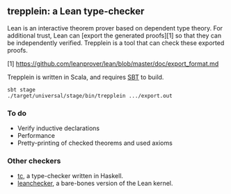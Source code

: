 ## trepplein: a Lean type-checker

Lean is an interactive theorem prover based on dependent type theory.  For
additional trust, Lean can [export the generated proofs][1] so that they can be
independently verified.  Trepplein is a tool that can check these exported proofs.

[1] https://github.com/leanprover/lean/blob/master/doc/export_format.md

Trepplein is written in Scala, and requires [SBT](http://www.scala-sbt.org/) to
build.
```
sbt stage
./target/universal/stage/bin/trepplein .../export.out
```

### To do

 * Verify inductive declarations
 * Performance
 * Pretty-printing of checked theorems and used axioms

### Other checkers

* [tc](https://github.com/dselsam/tc), a type-checker written in Haskell.
* [leanchecker](https://github.com/leanprover/lean/tree/master/src/checker), a bare-bones version of the Lean kernel.

